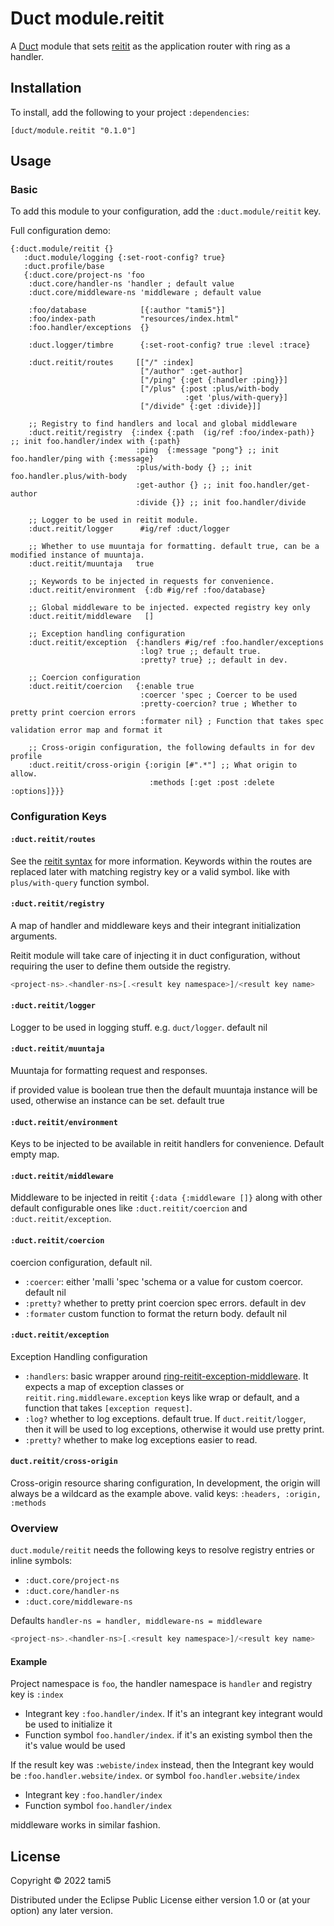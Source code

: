 # Duct module.reitit


A [Duct][] module that sets [reitit][] as the application router with ring as a handler.

[duct]: https://github.com/duct-framework/duct
[reitit]: https://github.com/metosin/reitit

## Installation

To install, add the following to your project `:dependencies`:

    [duct/module.reitit "0.1.0"]

## Usage

### Basic

To add this module to your configuration, add the `:duct.module/reitit` key.

Full configuration demo:
```edn
{:duct.module/reitit {}
   :duct.module/logging {:set-root-config? true}
   :duct.profile/base
   {:duct.core/project-ns 'foo
    :duct.core/handler-ns 'handler ; default value
    :duct.core/middleware-ns 'middleware ; default value

    :foo/database            [{:author "tami5"}]
    :foo/index-path          "resources/index.html"
    :foo.handler/exceptions  {}

    :duct.logger/timbre      {:set-root-config? true :level :trace}

    :duct.reitit/routes     [["/" :index]
                             ["/author" :get-author]
                             ["/ping" {:get {:handler :ping}}]
                             ["/plus" {:post :plus/with-body
                                       :get 'plus/with-query}]
                             ["/divide" {:get :divide}]]

    ;; Registry to find handlers and local and global middleware
    :duct.reitit/registry  {:index {:path  (ig/ref :foo/index-path)} ;; init foo.handler/index with {:path}
                            :ping  {:message "pong"} ;; init foo.handler/ping with {:message}
                            :plus/with-body {} ;; init foo.handler.plus/with-body
                            :get-author {} ;; init foo.handler/get-author
                            :divide {}} ;; init foo.handler/divide

    ;; Logger to be used in reitit module.
    :duct.reitit/logger      #ig/ref :duct/logger

    ;; Whether to use muuntaja for formatting. default true, can be a modified instance of muuntaja.
    :duct.reitit/muuntaja   true

    ;; Keywords to be injected in requests for convenience.
    :duct.reitit/environment  {:db #ig/ref :foo/database}

    ;; Global middleware to be injected. expected registry key only
    :duct.reitit/middleware   []

    ;; Exception handling configuration
    :duct.reitit/exception  {:handlers #ig/ref :foo.handler/exceptions
                             :log? true ;; default true.
                             :pretty? true} ;; default in dev.

    ;; Coercion configuration
    :duct.reitit/coercion   {:enable true
                             :coercer 'spec ; Coercer to be used
                             :pretty-coercion? true ; Whether to pretty print coercion errors
                             :formater nil} ; Function that takes spec validation error map and format it

    ;; Cross-origin configuration, the following defaults in for dev profile
    :duct.reitit/cross-origin {:origin [#".*"] ;; What origin to allow.
                               :methods [:get :post :delete :options]}}}
```

### Configuration Keys

#### `:duct.reitit/routes`

See the [reitit syntax][] for more information. Keywords within the routes are
replaced later with matching registry key or a valid symbol. like with
`plus/with-query` function symbol.

[reitit syntax]: https://cljdoc.org/d/metosin/reitit/0.5.5/doc/basics/route-syntax

#### `:duct.reitit/registry`

A map of handler and middleware keys and their integrant initialization
arguments.

Reitit module will take care of injecting it in duct configuration,
without requiring the user to define them outside the registry.

```javascript
<project-ns>.<handler-ns>[.<result key namespace>]/<result key name>
```

#### `:duct.reitit/logger`

Logger to be used in logging stuff. e.g. `duct/logger`. default nil

#### `:duct.reitit/muuntaja `

Muuntaja for formatting request and responses.

if provided value is boolean true then the default muuntaja instance will be used,
otherwise an instance can be set. default true

#### `:duct.reitit/environment`

Keys to be injected to be available in reitit handlers for convenience. Default empty map.

####  `:duct.reitit/middleware`

Middleware to be injected in reitit `{:data {:middleware []}` along with
other default configurable ones like `:duct.reitit/coercion` and `:duct.reitit/exception`.

#### `:duct.reitit/coercion`

coercion configuration, default nil.

- `:coercer`: either 'malli 'spec 'schema or a value for custom coercor. default nil
- `:pretty?` whether to pretty print coercion spec errors. default in dev
- `:formater` custom function to format the return body. default nil

#### `:duct.reitit/exception`

Exception Handling configuration

- `:handlers`: basic wrapper around [ring-reitit-exception-middleware].
  It expects a map of exception classes or
  `reitit.ring.middleware.exception` keys like wrap or default, and a
  function that takes `[exception request]`.
- `:log?` whether to log exceptions. default true. If
  `duct.reitit/logger`, then it will be used to log exceptions,
  otherwise it would use pretty print.
- `:pretty?` whether to make log exceptions easier to read.

[ring-reitit-exception-middleware]: https://cljdoc.org/d/metosin/reitit/0.5.15/doc/ring/exception-handling-with-ring#exceptioncreate-exception-middleware

#### `duct.reitit/cross-origin`

Cross-origin resource sharing configuration, In development, the origin
will always be a wildcard as the example above.
valid keys: `:headers, :origin, :methods`

### Overview

`duct.module/reitit` needs the following keys to resolve registry entries or inline symbols:

- `:duct.core/project-ns`
- `:duct.core/handler-ns`
- `:duct.core/middleware-ns`

Defaults `handler-ns = handler, middleware-ns = middleware`

```javascript
<project-ns>.<handler-ns>[.<result key namespace>]/<result key name>
```

#### Example

Project namespace is `foo`, the handler namespace is `handler` and registry key is `:index`

- Integrant key `:foo.handler/index`. If it's an integrant key integrant would be used to initialize it
- Function symbol `foo.handler/index`. if it's an existing symbol then the it's value would be used

If the result key was `:webiste/index` instead, then the Integrant key
would be `:foo.handler.website/index`. or symbol `foo.handler.website/index`

- Integrant key `:foo.handler/index`
- Function symbol `foo.handler/index`

middleware works in similar fashion.

## License

Copyright © 2022 tami5

Distributed under the Eclipse Public License either version 1.0 or (at
your option) any later version.

